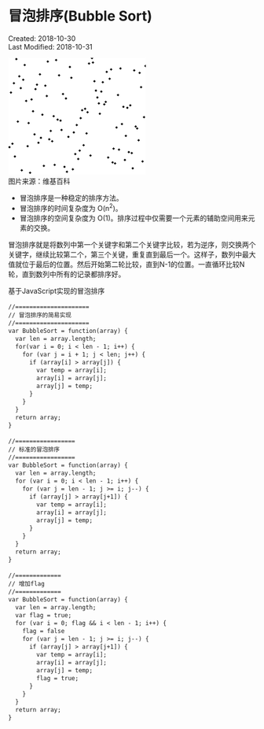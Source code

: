 # 冒泡排序(Bubble Sort)
Created: 2018-10-30  
Last Modified: 2018-10-31  

![image](./images/bubble_sort.gif)  
图片来源：维基百科

- 冒泡排序是一种稳定的排序方法。
- 冒泡排序的时间复杂度为 O(n<sup>2</sup>)。
- 冒泡排序的空间复杂度为 O(1)。排序过程中仅需要一个元素的辅助空间用来元素的交换。

冒泡排序就是将数列中第一个关键字和第二个关键字比较，若为逆序，则交换两个关键字，继续比较第二个，第三个关键，重复直到最后一个。这样子，数列中最大值就位于最后的位置。然后开始第二轮比较，直到N-1的位置。一直循环比较N轮，直到数列中所有的记录都排序好。

基于JavaScript实现的冒泡排序
```
//=====================
// 冒泡排序的简易实现
//=====================
var BubbleSort = function(array) {
  var len = array.length;
  for(var i = 0; i < len - 1; i++) {
    for (var j = i + 1; j < len; j++) {
      if (array[i] > array[j]) {
        var temp = array[i];
        array[i] = array[j];
        array[j] = temp;
      }
    }
  }
  return array;
}

//=================
// 标准的冒泡排序
//=================
var BubbleSort = function(array) {
  var len = array.length;
  for (var i = 0; i < len - 1; i++) {
    for (var j = len - 1; j >= i; j--) {
      if (array[j] > array[j+1]) {
        var temp = array[i];
        array[i] = array[j];
        array[j] = temp;
      }
    }
  }
  return array;
}

//=============
// 增加flag
//=============
var BubbleSort = function(array) {
  var len = array.length;
  var flag = true;
  for (var i = 0; flag && i < len - 1; i++) {
    flag = false
    for (var j = len - 1; j >= i; j--) {
      if (array[j] > array[j+1]) {
        var temp = array[i];
        array[i] = array[j];
        array[j] = temp;
        flag = true;
      }
    }
  }
  return array;
}
```